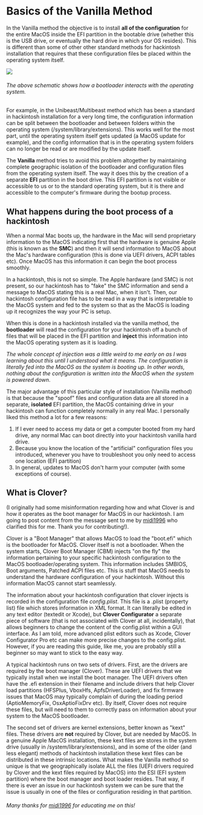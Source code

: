 # Basics of the Vanilla Method

In the Vanilla method the objective is to install **all of the configuration** for the entire MacOS inside the EFI partition in the bootable drive (whether this is the USB drive, or eventually the hard drive in which your OS resides). This is different than some of other other standard methods for hackintosh installation that requires that these configuration files be placed within the operating system itself.

![](http://cecs.wright.edu/~pmateti/Courses/4350/Lectures/SysProgs/Figures/bootloader.png)
###### The above schematic shows how a bootloader interacts with the operating system. 

For example, in the Unibeast/Multibeast method which has been a standard in hackintosh installation for a very long time, the configuration information can be split between the bootloader and between folders within the operating system (/system/library/extensions). This works well for the most part, until the operating system itself gets updated (a MacOS update for example), and the config information that is in the operating system folders can no longer be read or are modified by the update itself.

The **Vanilla** method tries to avoid this problem altogether by maintaining complete geographic isolation of the bootloader and configuration files from the operating system itself. The way it does this by the creation of a separate **EFI** partition in the boot drive. This EFI partition is not visible or accessible to us or to the standard operating system, but it is there and accessible to the computer's firmware during the bootup process.


## What happens during the boot process of a hackintosh

When a normal Mac boots up, the hardware in the Mac will send proprietary information to the MacOS indicating first that the hardware is genuine Apple (this is known as the **SMC**) and then it will send information to MacOS about the Mac's hardware configuration (this is done via UEFI drivers, ACPI tables etc). Once MacOS has this information it can begin the boot process smoothly. 

In a hackintosh, this is not so simple. The Apple hardware (and SMC) is not present, so our hackintosh has to "fake" the SMC information and send a message to MacOS stating this is a real Mac, when it isn't. Then, our hackintosh configuration file has to be read in a way that is interpretable to the MacOS system and fed to the system so that as the MacOS is loading up it recognizes the way your PC is setup.

When this is done in a hackintosh installed via the vanilla method, the **bootloader** will read the configuration for your hackintosh off a bunch of files that will be placed in the EFI partition and **inject** this information into the MacOS operating system as it is loading. 

*The whole concept of injection was a little weird to me early on as I was learning about this until I understood what it means. The configuration is literally fed into the MacOS as the system is booting up. In other words, nothing about the configuration is written into the MacOS when the system is powered down*.

The major advantage of this particular style of installation (Vanilla method) is that because the "spoof" files and configuration data are all stored in a separate, **isolated** EFI partition, the MacOS containing drive in your hackintosh  can function completely normally in any real Mac. I personally liked this method a lot for a few reasons:

1. If I ever need to access my data or get a computer booted from my hard drive, any normal Mac can boot directly into your hackintosh vanilla hard drive. 
2. Because you know the location of the "artificial" configuration files you introduced, whenever you have to troubleshoot you only need to access one location (EFI partition)
3. In general, updates to MacOS don't harm your computer (with some exceptions of course). 

## What is Clover?

(I originally had some misinformation regarding how and what Clover is and how it operates as the boot manager for MacOS in our hackintosh. I am going to post content from the message sent to me by [midi1996](https://github.com/midi1996) who clarified this for me. Thank you for contributing!). 

Clover is a "Boot Manager" that allows MacOS to load the "boot.efi" which is the bootloader for MacOS. Clover itself is not a bootloader. When the system starts, Clover Boot Manager (CBM) injects "on the fly" the information pertaining to your specific hackintosh configuration to the MacOS bootloader/operating system. This information includes SMBIOS, Boot arguments, Patched ACPI files etc. This is stuff that MacOS needs to understand the hardware configuration of your hackintosh. Without this information MacOS cannot start seamlessly.

The information about your hackintosh configuration that clover injects is recorded in the configuration file *config.plist*. This file is a .plist (property list) file which stores information in XML format. It can literally be edited in any text editor (textedit or Xcode), but **Clover Configurator** a separate piece of software (that is not associated with Clover at all, incidentally), that allows beginners to change the content of the config.plist within a GUI interface. As I am told, more advanced plist editors such as Xcode, Clover Configurator Pro etc can make more precise changes to the config.plist. However, if you are reading this guide, like me, you are probably still a beginner so may want to stick to the easy way.

A typical hackintosh runs on two sets of drivers. First, are the drivers are required by the boot manager (Clover). These are UEFI drivers that we typically install when we install the boot manager. The UEFI drivers often have the .efi extension in their filename and include drivers that help Clover load partitions (HFSPlus, VboxHfs, ApfsDriverLoader), and fix firmware issues that MacOS may typically complain of during the loading period (AptioMemoryFix, OsxAptioFixDrv etc). By itself, Clover does not require these files, but will need to them to correctly pass on information about your system to the MacOS bootloader.

The second set of drivers are kernel extensions, better known as "kext" files. These drivers are **not** required by Clover, but are needed by MacOS. In a genuine Apple MacOS installation, these kext files are stores in the system drive (usually in /system/library/extensions), and in some of the older (and less elegant) methods of hackintosh installation these kext files can be distributed in these intrinsic locations. What makes the Vanilla method so unique is that we geographically isolate ALL the files (UEFI drivers required by Clover and the kext files required by MacOS) into the ESI (EFI system partition) where the boot manager and boot loader resides. That way, if there is ever an issue in our hackintosh system we can be sure that the issue is usually in one of the files or configuration residing in that partition. 

###### Many thanks for [midi1996](https://github.com/midi1996) for educating me on this!
